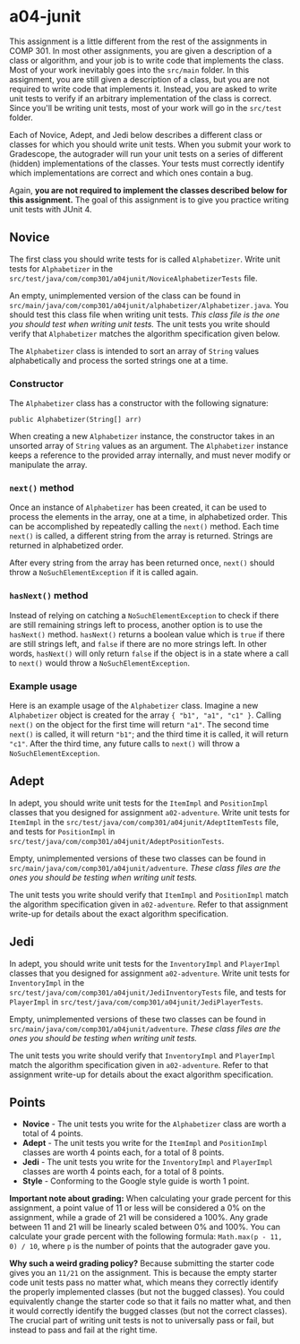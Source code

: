# a04-junit

This assignment is a little different from the rest of the assignments in COMP 301. In most other assignments, you are given a description of a class or algorithm, and your job is to write code that implements the class. Most of your work inevitably goes into the `src/main` folder. In this assignment, you are still given a description of a class, but you are not required to write code that implements it. Instead, you are asked to write unit tests to verify if an arbitrary implementation of the class is correct. Since you'll be writing unit tests, most of your work will go in the `src/test` folder.

Each of Novice, Adept, and Jedi below describes a different class or classes for which you should write unit tests. When you submit your work to Gradescope, the autograder will run your unit tests on a series of different (hidden) implementations of the classes. Your tests must correctly identify which implementations are correct and which ones contain a bug.

Again, **you are not required to implement the classes described below for this assignment.** The goal of this assignment is to give you practice writing unit tests with JUnit 4.


## Novice

The first class you should write tests for is called `Alphabetizer`. Write unit tests for `Alphabetizer` in the `src/test/java/com/comp301/a04junit/NoviceAlphabetizerTests` file.

An empty, unimplemented version of the class can be found in `src/main/java/com/comp301/a04junit/alphabetizer/Alphabetizer.java`. You should test this class file when writing unit tests. *This class file is the one you should test when writing unit tests.* The unit tests you write should verify that `Alphabetizer` matches the algorithm specification given below.

The `Alphabetizer` class is intended to sort an array of `String` values alphabetically and process the sorted strings one at a time.

### Constructor

The `Alphabetizer` class has a constructor with the following signature:

```
public Alphabetizer(String[] arr)
```

When creating a new `Alphabetizer` instance, the constructor takes in an unsorted array of `String` values as an argument. The `Alphabetizer` instance keeps a reference to the provided array internally, and must never modify or manipulate the array.

### `next()` method

Once an instance of `Alphabetizer` has been created, it can be used to process the elements in the array, one at a time, in alphabetized order. This can be accomplished by repeatedly calling the `next()` method. Each time `next()` is called, a different string from the array is returned. Strings are returned in alphabetized order.

After every string from the array has been returned once, `next()` should throw a `NoSuchElementException` if it is called again.

### `hasNext()` method

Instead of relying on catching a `NoSuchElementException` to check if there are still remaining strings left to process, another option is to use the `hasNext()` method. `hasNext()` returns a boolean value which is `true` if there are still strings left, and `false` if there are no more strings left. In other words, `hasNext()` will only return `false` if the object is in a state where a call to `next()` would throw a `NoSuchElementException`.

### Example usage

Here is an example usage of the `Alphabetizer` class. Imagine a new `Alphabetizer` object is created for the array `{ "b1", "a1", "c1" }`. Calling `next()` on the object for the first time will return `"a1"`. The second time `next()` is called, it will return `"b1"`; and the third time it is called, it will return `"c1"`. After the third time, any future calls to `next()` will throw a `NoSuchElementException`.


## Adept

In adept, you should write unit tests for the `ItemImpl` and `PositionImpl` classes that you designed for assignment `a02-adventure`. Write unit tests for `ItemImpl` in the `src/test/java/com/comp301/a04junit/AdeptItemTests` file, and tests for `PositionImpl` in `src/test/java/com/comp301/a04junit/AdeptPositionTests`.

Empty, unimplemented versions of these two classes can be found in `src/main/java/com/comp301/a04junit/adventure`. *These class files are the ones you should be testing when writing unit tests.*

The unit tests you write should verify that `ItemImpl` and `PositionImpl` match the algorithm specification given in `a02-adventure`. Refer to that assignment write-up for details about the exact algorithm specification.

## Jedi

In adept, you should write unit tests for the `InventoryImpl` and `PlayerImpl` classes that you designed for assignment `a02-adventure`. Write unit tests for `InventoryImpl` in the `src/test/java/com/comp301/a04junit/JediInventoryTests` file, and tests for `PlayerImpl` in `src/test/java/com/comp301/a04junit/JediPlayerTests`.

Empty, unimplemented versions of these two classes can be found in `src/main/java/com/comp301/a04junit/adventure`. *These class files are the ones you should be testing when writing unit tests.*

The unit tests you write should verify that `InventoryImpl` and `PlayerImpl` match the algorithm specification given in `a02-adventure`. Refer to that assignment write-up for details about the exact algorithm specification.

## Points

* **Novice** - The unit tests you write for the `Alphabetizer` class are worth a total of 4 points.
* **Adept** - The unit tests you write for the `ItemImpl` and `PositionImpl` classes are worth 4 points each, for a total of 8 points.
* **Jedi** - The unit tests you write for the `InventoryImpl` and `PlayerImpl` classes are worth 4 points each, for a total of 8 points.
* **Style** - Conforming to the Google style guide is worth 1 point.

**Important note about grading:** When calculating your grade percent for this assignment, a point value of 11 or less will be considered a 0% on the assignment, while a grade of 21 will be considered a 100%. Any grade between 11 and 21 will be linearly scaled between 0% and 100%. You can calculate your grade percent with the following formula: `Math.max(p - 11, 0) / 10`, where `p` is the number of points that the autograder gave you.

**Why such a weird grading policy?** Because submitting the starter code gives you an `11/21` on the assignment. This is because the empty starter code unit tests pass no matter what, which means they correctly identify the properly implemented classes (but not the bugged classes). You could equivalently change the starter code so that it fails no matter what, and then it would correctly identify the bugged classes (but not the correct classes). The crucial part of writing unit tests is not to universally pass or fail, but instead to pass and fail at the right time.